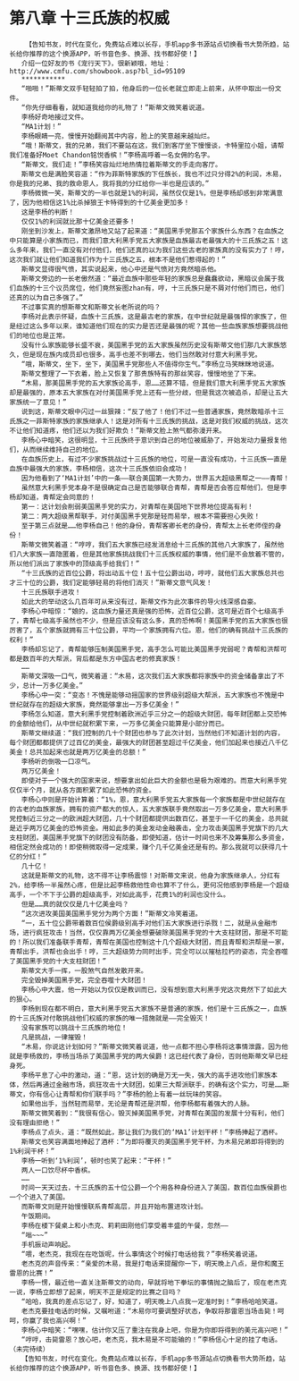 # 第八章 十三氏族的权威
        【告知书友，时代在变化，免费站点难以长存，手机app多书源站点切换看书大势所趋，站长给你推荐的这个换源APP，听书音色多、换源、找书都好使！】
       介绍一位好友的书《宠行天下》，很新颖哦，地址：http://www.cmfu.com/showbook.asp?bl_id=95109
       ***********
       “啪啪！”斯蒂文双手轻轻拍了拍，他身后的一位长老就立即走上前来，从怀中取出一份文件。
       “你先仔细看看，就知道我给你的礼物了！”斯蒂文微笑着说道。
       李杨好奇地接过文件。
       “MA1计划！”
       李杨眼睛一亮，慢慢开始翻阅其中内容，脸上的笑意越来越灿烂。
       “哦！斯蒂文，我的兄弟，我们不要站在这，我们到客厅坐下慢慢谈，卡特里拉小姐，请帮我们准备好Moet Chandon铭悦香槟！”李杨高呼着一名女佣的名字。
       “斯蒂文，我们走！”李杨笑容灿烂地热情拉着斯蒂文的手走向客厅。
       斯蒂文也是满脸笑容道：“作为菲斯特家族的下任族长，我也不过只分得2%的利润，木易，你是我的兄弟、我的救命恩人，我将我的分红给你一半也是应该的。”
       李杨微微一笑，斯蒂文的一半也就是1%的利润，虽然仅仅是1%，但是李杨却感到非常满意了，因为他相信这1%比杀掉狼王卡特得到的十亿美金更加多！
       这是李杨的判断！
       仅仅1%的利润就比那十亿美金还要多！
       刚坐到沙发上，斯蒂文激昂地又站了起来道：“美国黑手党那五个家族什么东西？在血族之中只能算是小家族而已，而我们意大利黑手党五大家族是血族最古老最强大的十三氏族之五！这么多年来，我们一直没有对付他们，他们还真的以为我们这些古老的家族真的没有实力了！哼，这次我们就让他们知道我们作为十三氏族之五，根本不是他们惹得起的！”
       斯蒂文显得很气愤，其实说起来，他心中还是气愤对方竟然暗杀他。
       斯蒂文旁边的一长老傲然道：“最近血族中那些年轻的家族总是蠢蠢欲动，黑暗议会属于我们血族的十三个议员席位，他们竟然妄图zhan有，哼，十三氏族只是不屑对付他们而已，他们还真的以为自己多强了。”
       不过事实真的想斯蒂文和斯蒂文长老所说的吗？
       李杨对此表示怀疑，血族十三氏族，这是最古老的家族，在中世纪就是最强悍的家族了，但是经过这么多年以来，谁知道他们现在的实力是否还是最强的呢？其他一些血族家族想要挑战他们的地位也是正常。
       没有什么家族能够长盛不衰，美国黑手党的五大家族虽然历史没有斯蒂文他们那几大家族悠久，但是现在族内成员却也很多，高手也差不到哪去，他们当然敢对付意大利黑手党。
       “哦，斯蒂文，坐下，坐下，美国黑手党那些人不值得你生气。”李杨立马笑眯眯地说道。
       斯蒂文整理了一下衣着，脸上又恢复了那贵族特有的那丝笑容，慢慢地坐了下来。
       “木易，那美国黑手党的五大家族论高手，恩……还算不错，但是我们意大利黑手党五大家族却是最强的，原本五大家族在对付美国黑手党上还有一些分歧，但是我这次被追杀，却是让五大家族统一了意见！”
       说到这，斯蒂文眼中闪过一丝狠辣：“反了他了！他们不过一些普通家族，竟然敢暗杀十三氏族之一菲斯特家族的家族继承人！这是对所有十三氏族的挑战，这是对我们权威的挑战，这次不让他们知道疼，他们还以为我们好欺负！”斯蒂文脸上煞气都弥漫开来。
       李杨心中暗笑，这很明显，十三氏族终于意识到自己的地位被威胁了，开始发动力量报复他们，从而继续维持自己的地位。
       在血族历史上，有过不少家族挑战过十三氏族的地位，可是一直没有成功，十三氏族一直是血族中最强大的家族，李杨相信，这次十三氏族依旧会成功！
       因为他看到了‘MA1计划’中的一条——联合美国第一大势力，世界五大超级黑帮之一——青帮！
       虽然意大利黑手党本身不是很确定自己是否能够联合青帮，青帮是否会答应帮他们，但是李杨却知道，青帮定会同意的！
       第一：这计划会削弱美国黑手党的实力，对青帮在美国地下世界地位提高有利！
       第二：两大超级黑帮联手，对付美国黑手党那是轻而易举，根本不需要担心失败！
       至于第三点就是……他李杨自己！他的身份，青帮客卿长老的身份，青帮太上长老师侄的身份！
       斯蒂文微笑着道：“哼哼，我们五大家族已经发消息给十三氏族的其他八大家族了，虽然他们八大家族一直隐匿着，但是其他家族挑战我们十三氏族权威的事情，他们是不会放着不管的，所以他们派出了家族中的顶级高手给我们！”
       “十三氏族的近百位公爵，将出动五十位！五十位公爵出动，哼哼，就他们五大家族总共也才三十位的公爵，我们定能够轻易的将他们消灭！”斯蒂文意气风发！
       十三氏族联手进攻！
       如此大的举动这么几百年可从来没有过，斯蒂文作为此次事件的导火线深感自豪。
       李杨心中暗惊：“娘的，这血族力量还真是强的恐怖，近百位公爵，这可是近百个七级高手了，青帮七级高手虽然也不少，但是应该没有这么多，真的恐怖啊！美国黑手党的五大家族也很厉害了，五个家族就拥有三十位公爵，平均一个家族拥有六位。恩，他们的确有挑战十三氏族的权利！”
       李杨却忘记了，青帮能够压制美国黑手党，高手怎么可能比美国黑手党弱呢？青帮和洪帮可都是数百年的大帮派，背后都是东方中国古老的修真家族！
       ……
       斯蒂文深吸一口气，微笑着道：“木易，这次我们五大家族都将家族中的资金储备拿出了不少，总计一万多亿美金。”
       李杨心中一突：“变态！不愧是能够动摇国家的世界级别超级大帮派，五大家族也不愧是中世纪就存在的超级大家族，竟然能够拿出一万多亿美金！”
       李杨怎么知道，意大利黑手党控制着欧洲近乎三分之一的超级大财团，每年财团都上交恐怖的金额给他们，从中世纪就积累下来，一万多亿美金只能算是小部分而已。
       斯蒂文继续道：“我们控制的几十个财团也参与了此次计划，当然他们不知道计划的内容，每个财团都都提供了过百亿的美金，最强大的财团甚至超过千亿美金，他们加起来也接近八千亿美金！总共加起来也就是两万亿美金的总额！”
       李杨听的倒吸一口凉气。
       两万亿美金！
       即使对于一个强大的国家来说，想要拿出如此巨大的金额也是极为艰难的。而意大利黑手党仅仅半个月，就从各方面积累了如此恐怖的资金。
       李杨心中则是开始计算着：“1%，恩，意大利黑手党五大家族每一个家族都是中世纪就存在的古老的血族家族，拥有的资产都大的惊人，五大家族联手竟然取出一万多亿美金，意大利黑手党控制近三分之一的欧洲超大财团，几十个财团都提供出数百亿，甚至于一千亿的美金，总共就是近乎两万亿美金的恐怖资金。用如此多的美金发动金融袭击，全力攻击美国黑手党旗下的几大支柱财团，美国黑手党旗下的财团没有防备，即使知道，估计一时间也来不及筹集那么多资金，相信定然会成功的！即使稍微取得一定成果，赚个几千亿美金还是有的。那么我就可以获得几十亿的分红！”
       几十亿！
       这就是斯蒂文的礼物，这不得不让李杨震惊！对斯蒂文来说，他身为家族继承人，分红有2%，给李杨一半虽然心疼，但是比起李杨救他性命也算不了什么，更何况他感到李杨是一个超级高手，一个不下于公爵的超级高手，对如此高手，花费1%的利润也没什么。
       但是……真的就仅仅是几十亿美金吗？
       “这次进攻美国美国黑手党分为两个方面！”斯蒂文冷笑着道。
       “一，五十位公爵带着数百位侯爵级别高手对他们五大家族进行杀戮！二，就是从金融市场，进行疯狂攻击！当然，仅仅靠两万亿美金想要破除美国黑手党的十大支柱财团，那是不可能的！所以我们准备联手青帮，青帮在美国也控制这十几个超级大财团，而且青帮和洪帮是一家，青帮出手，洪帮也会出手！哼，三大超级势力同时出手，完全可以以摧枯拉朽的姿态，完全吞噬了美国黑手党的十大支柱财团！”
       斯蒂文大手一挥，一股煞气自然发散开来。
       完全毁掉美国黑手党，完全吞噬十大财团！
       李杨心中大震，他一开始以为仅仅是教训而已，没有想到意大利黑手党这次竟然下了如此大的狠心。
       李杨到现在都不明白，意大利黑手党五大家族不是普通的家族，他们是十三氏族之一，血族的十三氏族对付敢挑战他们权威的家族的唯一措施就是——完全毁灭！
       没有家族可以挑战十三氏族的地位！
       凡是挑战，一律摧毁！
       “木易，你说这计划如何？”斯蒂文微笑着说道，他一点都不担心李杨将这事情泄露，因为他就是李杨救的，李杨当场杀了美国黑手党的两大侯爵！这已经代表了身份，否则他斯蒂文早已经身死。
       李杨平息了心中的激动，道：“恩，这计划的确是万无一失，强大的高手进攻他们家族本体，然后再通过金融市场，疯狂攻击十大财团，如果三大帮派联手，的确有这个实力，可是……斯蒂文，你有信心让青帮和你们联手吗？”李杨的脸上有着一丝玩味的笑容。
       如果他出手，当然轻而易举，无论是青帮还是洪帮，他李杨都有着强大的人脉。
       斯蒂文微笑着到：“我很有信心，毁灭掉美国黑手党，对青帮在美国的发展十分有利，他们没有理由拒绝！”
       李杨点了点头，道：“既然如此，那让我们为我们的‘MA1’计划干杯！”李杨捧起了酒杯。
       斯蒂文也笑容满面地捧起了酒杯：“为即将覆灭的美国黑手党干杯，为木易兄弟即将得到的1%利润干杯！”
       李杨一听到‘1%利润’，顿时也笑了起来：“干杯！”
       两人一口饮尽杯中香槟。
       ……
       时间一天天过去，十三氏族的五十位公爵一个个用各种身份进入了美国，数百位血族侯爵也一个个进入了美国。
       而斯蒂文则是开始慢慢联系青帮高层，并且开始布置进攻计划。
       午饭期间。
       李杨在楼下餐桌上和小杰克、莉莉田刚他们享受着丰盛的午餐，忽然——
       “嗡~~~”
       手机振动声响起。
       “喂，老杰克，我现在在吃饭呢，什么事情这个时候打电话给我？”李杨笑着说道。
       老杰克的声音传来：“亲爱的木易，我是打电话来提醒你一下，明天晚上八点，是你和魔王雷恩的比赛！”
       李杨一愣，最近他一直关注斯蒂文的动向，早就将地下拳坛的事情抛之脑后了，现在老杰克一说，李杨立即想了起来，明天不正是规定的比赛之日吗？
       “哈哈，我真的差点忘记了，好，知道了，明天晚上八点我一定准时到！”李杨哈哈笑道。
       老杰克要挂电话的时候，又嘱咐道：“木易你可要调整好状态，争取将那雷恩当场击毙！呵呵，你赢了我也高兴啊！”
       李杨心中暗笑：“嘿嘿，估计你又压了重注在我身上吧，你是为你即将得到的美元高兴吧！”
       “哼哼，击毙雷恩？放心吧，老杰克，我木易是不可能输的！”李杨信心十足的挂了电话。（未完待续）
       【告知书友，时代在变化，免费站点难以长存，手机app多书源站点切换看书大势所趋，站长给你推荐的这个换源APP，听书音色多、换源、找书都好使！】